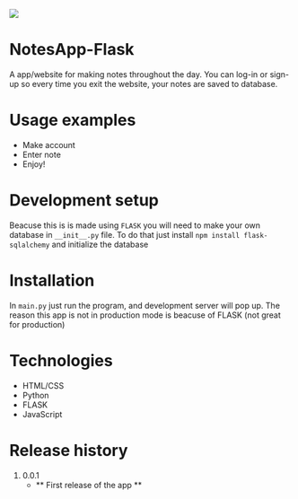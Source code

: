 ![](https://media.giphy.com/media/62sukcMgqdQdOhlpKB/giphy.gif)

# NotesApp-Flask

A app/website for making notes throughout the day. You can log-in or sign-up so every time you exit the website, your notes are saved to database. 

# Usage examples
* Make account
* Enter note
* Enjoy!

# Development setup 

Beacuse this is is made using `FLASK` you will need to make your own database in `__init__.py` file. To do that just install `npm install flask-sqlalchemy` and initialize the database

# Installation

In `main.py` just run the program, and development server will pop up. The reason this app is not in production mode is beacuse of FLASK (not great for production)

# Technologies 

* HTML/CSS
* Python
* FLASK
* JavaScript

# Release history

1. 0.0.1 
   - ** First release of the app **
 
 
